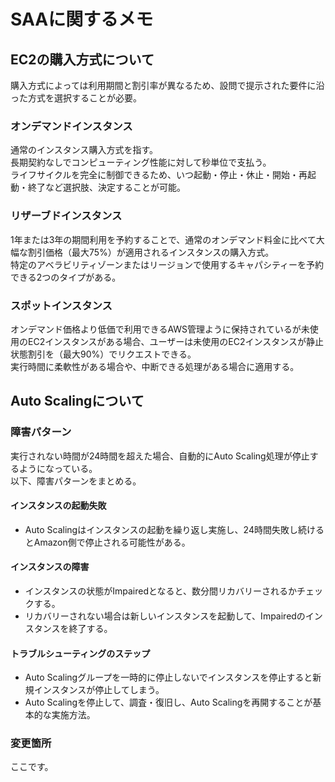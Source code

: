 # SAAに関するメモ
## EC2の購入方式について
購入方式によっては利用期間と割引率が異なるため、設問で提示された要件に沿った方式を選択することが必要。<br />

### オンデマンドインスタンス
通常のインスタンス購入方式を指す。<br />
長期契約なしでコンピューティング性能に対して秒単位で支払う。<br />
ライフサイクルを完全に制御できるため、いつ起動・停止・休止・開始・再起動・終了など選択肢、決定することが可能。<br />

### リザーブドインスタンス
1年または3年の期間利用を予約することで、通常のオンデマンド料金に比べて大幅な割引価格（最大75%）が適用されるインスタンスの購入方式。<br />
特定のアベラビリティゾーンまたはリージョンで使用するキャパシティーを予約できる2つのタイプがある。<br />

### スポットインスタンス
オンデマンド価格より低価で利用できるAWS管理ように保持されているが未使用のEC2インスタンスがある場合、ユーザーは未使用のEC2インスタンスが静止状態割引を（最大90%）でリクエストできる。<br />
実行時間に柔軟性がある場合や、中断できる処理がある場合に適用する。<br />

## Auto Scalingについて

### 障害パターン
実行されない時間が24時間を超えた場合、自動的にAuto Scaling処理が停止するようになっている。<br />
以下、障害パターンをまとめる。<br />
#### インスタンスの起動失敗
- Auto Scalingはインスタンスの起動を繰り返し実施し、24時間失敗し続けるとAmazon側で停止される可能性がある。<br />

#### インスタンスの障害
- インスタンスの状態がImpairedとなると、数分間リカバリーされるかチェックする。
- リカバリーされない場合は新しいインスタンスを起動して、Impairedのインスタンスを終了する。

#### トラブルシューティングのステップ
- Auto Scalingグループを一時的に停止しないでインスタンスを停止すると新規インスタンスが停止してしまう。
- Auto Scalingを停止して、調査・復旧し、Auto Scalingを再開することが基本的な実施方法。

### 変更箇所
ここです。